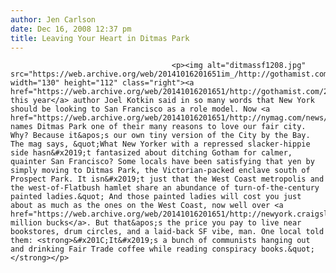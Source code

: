 ```yaml
---
author: Jen Carlson
date: Dec 16, 2008 12:37 pm
title: Leaving Your Heart in Ditmas Park
---
```


	
										<p><img alt="ditmassf1208.jpg" src="https://web.archive.org/web/20141016201651im_/http://gothamist.com/attachments/arts_jen/ditmassf1208.jpg" width="130" height="112" class="right"><a href="https://web.archive.org/web/20141016201651/http://gothamist.com/2008/10/09/sf_1.php">Earlier this year</a> author Joel Kotkin said in so many words that New York should be looking to San Francisco as a role model. Now <a href="https://web.archive.org/web/20141016201651/http://nymag.com/news/articles/reasonstoloveny/2008/52952/">NYMag</a> names Ditmas Park one of their many reasons to love our fair city. Why? Because it&apos;s our own tiny version of the City by the Bay. The mag says, &quot;What New Yorker with a repressed slacker-hippie side hasn&#x2019;t fantasized about ditching Gotham for calmer, quainter San Francisco? Some locals have been satisfying that yen by simply moving to Ditmas Park, the Victorian-packed enclave south of Prospect Park. It isn&#x2019;t just that the West Coast metropolis and the west-of-Flatbush hamlet share an abundance of turn-of-the-century painted ladies.&quot; And those painted ladies will cost you just about as much as the ones on the West Coast, now well over <a href="https://web.archive.org/web/20141016201651/http://newyork.craigslist.org/brk/reb/958952817.html">a million bucks</a>. But that&apos;s the price you pay to live near bookstores, drum circles, and a laid-back SF vibe, man. One local told them: <strong>&#x201C;It&#x2019;s a bunch of communists hanging out and drinking Fair Trade coffee while reading conspiracy books.&quot;</strong></p>					
										
									
				